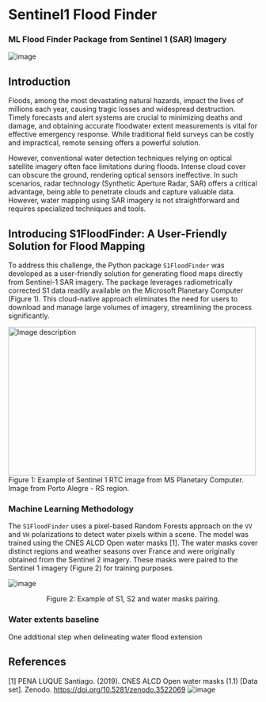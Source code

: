 # Sentinel1 Flood Finder
### ML Flood Finder Package from Sentinel 1 (SAR) Imagery

![image](https://github.com/cordmaur/Sentinel1-Flood-Finder/assets/19617404/f2e69526-1ae1-48b4-85e8-181abd012a7a)


## Introduction
Floods, among the most devastating natural hazards, impact the lives of millions each year, causing tragic losses and widespread destruction. Timely forecasts and alert systems are crucial to minimizing deaths and damage, and obtaining accurate floodwater extent measurements is vital for effective emergency response. While traditional field surveys can be costly and impractical, remote sensing offers a powerful solution.

However, conventional water detection techniques relying on optical satellite imagery often face limitations during floods. Intense cloud cover can obscure the ground, rendering optical sensors ineffective. In such scenarios, radar technology (Synthetic Aperture Radar, SAR) offers a critical advantage, being able to penetrate clouds and capture valuable data. However, water mapping using SAR imagery is not straightforward and requires specialized techniques and tools.




## Introducing S1FloodFinder: A User-Friendly Solution for Flood Mapping

To address this challenge, the Python package `S1FloodFinder` was developed as a user-friendly solution for generating flood maps directly from Sentinel-1 SAR imagery. The package leverages radiometrically corrected S1 data readily available on the Microsoft Planetary Computer (Figure 1). This cloud-native approach eliminates the need for users to download and manage large volumes of imagery, streamlining the process significantly.

<img src="https://github.com/cordmaur/Sentinel1-Flood-Finder/assets/19617404/47e2d803-05fa-47cc-8a9f-85e1a1a71803" width="500" height="300" alt="Image description">
<div align="left">Figure 1: Example of Sentinel 1 RTC image from MS Planetary Computer. Image from Porto Alegre - RS region.</div>


### Machine Learning Methodology

The `S1FloodFinder` uses a pixel-based Random Forests approach on the `VV` and `VH` polarizations to detect water pixels within a scene. The model was trained using the CNES ALCD Open water masks [1]. The water masks cover distinct regions and weather seasons over France and were originally obtained from the Sentinel 2 imagery. These masks were paired to the Sentinel 1 imagery (Figure 2) for training purposes.

![image](https://github.com/cordmaur/Sentinel1-Flood-Finder/assets/19617404/d7870222-1065-432c-b4e2-70dc255a901d)
<div align="center">Figure 2: Example of S1, S2 and water masks  pairing.</div>

### Water extents baseline
One additional step when delineating water flood extension 

## References
[1] PENA LUQUE Santiago. (2019). CNES ALCD Open water masks (1.1) [Data set]. Zenodo. https://doi.org/10.5281/zenodo.3522069
![image](https://github.com/cordmaur/Sentinel1-Flood-Finder/assets/19617404/285b7561-5443-476a-b641-81ae73a301c8)
